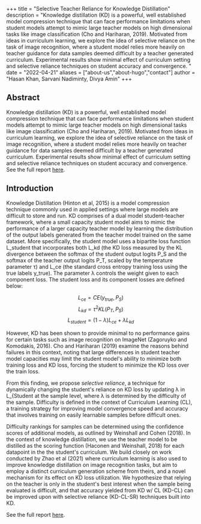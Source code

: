+++
title = "Selective Teacher Reliance for Knowledge Distillation"
description = "Knowledge distillation (KD) is a powerful, well established model compression technique that can face performance limitations when student models attempt to mimic large teacher models on high dimensional tasks like image classification (Cho and Hariharan, 2019). Motivated from ideas in curriculum learning, we explore the idea of selective reliance on the task of image recognition, where a student model relies more heavily on teacher guidance for data samples deemed difficult by a teacher generated curriculum. Experimental results show minimal effect of curriculum setting and selective reliance techniques on student accuracy and convergence. "
date = "2022-04-21"
aliases = ["about-us","about-hugo","contact"]
author = "Hasan Khan, Sarvani Nadiminty, Divya Amin"
+++

## Abstract

Knowledge distillation (KD) is a powerful, well established model compression technique that can face performance limitations when student models attempt to mimic large teacher models on high dimensional tasks like image classification (Cho and Hariharan, 2019). Motivated from ideas in curriculum learning, we explore the idea of selective reliance on the task of image recognition, where a student model relies more heavily on teacher guidance for data samples deemed difficult by a teacher generated curriculum. Experimental results show minimal effect of curriculum setting and selective reliance techniques on student accuracy and convergence. See the full report [here](/files/KD_Partial_Reliance.pdf).

## Introduction

Knowledge Distillation (Hinton et al, 2015) is a model compression technique commonly used in applied settings where large models are difficult to store and run. KD comprises of a dual model student-teacher framework, where a small capacity student model aims to mimic the performance of a larger capacity teacher model by learning the distribution of the output labels generated from the teacher model trained on the same dataset. More specifically, the student model uses a bipartite loss function L_student that incorporates both L_kd (the KD loss measured by the KL divergence between the softmax of the student output logits P_S and the softmax of the teacher output logits P_T, scaled by the temperature parameter τ) and L_ce (the standard cross entropy training loss using the true labels y_true). The parameter λ controls the weight given to each component loss. The student loss and its component losses are defined below:

$$ L_{ce} = CE(y_{true},P_S) $$
$$ L_{kd} = \tau^2 KL(P_T,P_S) $$
$$ L_{student} = (1 - \lambda)L_{ce} + \lambda L_{kd} $$


However, KD has been shown to provide minimal to no performance gains for certain tasks such as image recognition on ImageNet  (Zagoruyko and Komodakis, 2016). Cho and Hariharan (2019) examine the reasons behind failures in this context, noting that large differences in student teacher model capacities may limit the student model's ability to minimize both training loss and KD loss, forcing the student to minimize the KD loss over the train loss.

From this finding, we propose *selective reliance*, a technique for dynamically changing the student's reliance on KD loss by updating λ in L_{Student at the sample level, where λ is determined by the difficulty of the sample. Difficulty is defined in the context of Curriculum Learning (CL), a training strategy for improving model convergence speed and accuracy that involves training on easily learnable samples before difficult ones. 

Difficulty rankings for samples can be determined using the confidence scores of additional models, as outlined by Weinshall and Cohen (2018). In the context of knowledge distillation, we use the teacher model to be distilled as the scoring function (Haconen and Weinshall, 2018) for each datapoint in the the student's curriculum. We build closely on work conducted by Zhao et al (2021) where curriculum learning is also used to improve knowledge distillation on image recognition tasks, but aim to employ a distinct curriculum generation scheme from theirs, and a novel mechanism for its effect on KD loss utilization. We hypothesize that relying on the teacher is only in the student's best interest when the sample being evaluated is difficult, and that accuracy yielded from KD w/ CL (KD-CL) can be improved upon with selective reliance (KD-CL-SR) techniques built into KD. 

See the full report [here](/files/KD_Partial_Reliance.pdf).

